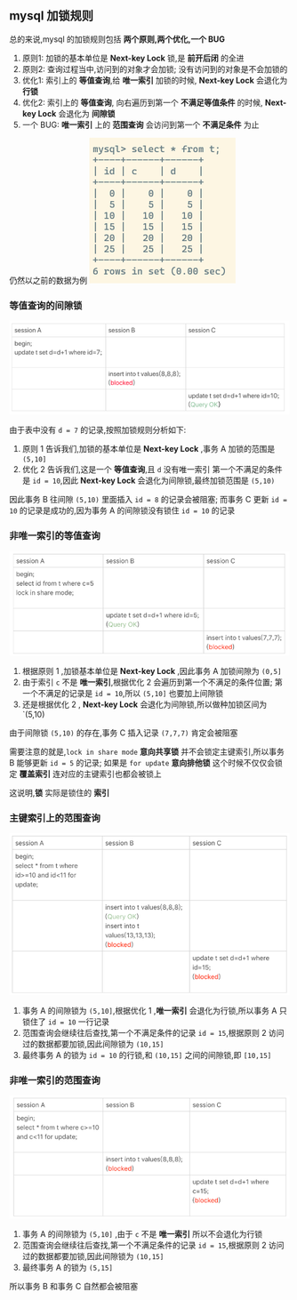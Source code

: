 ## mysql 加锁规则

总的来说,mysql 的加锁规则包括 **两个原则,两个优化,一个 BUG**

1. 原则1: 加锁的基本单位是 **Next-key Lock** 锁,是 **前开后闭** 的全进
2. 原则2: 查询过程当中,访问到的对象才会加锁; 没有访问到的对象是不会加锁的
3. 优化1: 索引上的 **等值查询**,给 **唯一索引** 加锁的时候, **Next-key Lock** 会退化为 **行锁**
4. 优化2: 索引上的 **等值查询**, 向右遍历到第一个 **不满足等值条件** 的时候, **Next-key Lock** 会退化为 **间隙锁**
5. 一个 BUG: **唯一索引** 上的 **范围查询** 会访问到第一个 **不满足条件** 为止

仍然以之前的数据为例
![](./pic/Snipaste_2023-05-17_16-34-51.png)

### 等值查询的间隙锁

![](./pic/Snipaste_2023-05-17_16-34-26.png)

由于表中没有 `d = 7` 的记录,按照加锁规则分析如下:

1. 原则 1 告诉我们,加锁的基本单位是 **Next-key Lock** ,事务 A 加锁的范围是 `(5,10]`
2. 优化 2 告诉我们,这是一个 **等值查询**,且 `d` 没有唯一索引 第一个不满足的条件是 `id = 10`,因此 **Next-key Lock** 会退化为间隙锁,最终加锁范围是 `(5,10)`

因此事务 B 往间隙 `(5,10)` 里面插入 `id = 8` 的记录会被阻塞; 而事务 C 更新 `id = 10` 的记录是成功的,因为事务 A 的间隙锁没有锁住 `id = 10` 的记录

### 非唯一索引的等值查询

![](./pic/Snipaste_2023-05-17_16-39-09.png)

1. 根据原则 1 ,加锁基本单位是 **Next-key Lock** ,因此事务 A 加锁间隙为 `(0,5]`
2. 由于索引 `c` 不是 **唯一索引**,根据优化 2 会遍历到第一个不满足的条件位置; 第一个不满足的记录是 `id = 10`,所以 `(5,10]` 也要加上间隙锁
3. 还是根据优化 2 , **Next-key Lock** 会退化为间隙锁,所以做种加锁区间为 `(5,10)

由于间隙锁 `(5,10)` 的存在,事务 C 插入记录 `(7,7,7)` 肯定会被阻塞

需要注意的就是,`lock in share mode` **意向共享锁** 并不会锁定主键索引,所以事务 B 能够更新 `id = 5` 的记录; 如果是 `for update` **意向排他锁** 这个时候不仅仅会锁定 **覆盖索引** 连对应的主键索引也都会被锁上

这说明,**锁** 实际是锁住的 **索引**

### 主键索引上的范围查询

![](./pic/Snipaste_2023-05-17_16-49-26.png)

1. 事务 A 的间隙锁为 `(5,10]`,根据优化 1 ,**唯一索引** 会退化为行锁,所以事务 A 只锁住了 `id = 10` 一行记录
2. 范围查询会继续往后查找,第一个不满足条件的记录 `id = 15`,根据原则 2 访问过的数据都要加锁,因此间隙锁为 `(10,15]`
3. 最终事务 A 的锁为 `id = 10` 的行锁,和 `(10,15]` 之间的间隙锁,即 `[10,15]`

### 非唯一索引的范围查询

![](./pic/Snipaste_2023-05-17_16-52-54.png)

1. 事务 A 的间隙锁为 `(5,10]` ,由于 `c` 不是 **唯一索引** 所以不会退化为行锁
2. 范围查询会继续往后查找,第一个不满足条件的记录 `id = 15`,根据原则 2 访问过的数据都要加锁,因此间隙锁为 `(10,15]`
3. 最终事务 A 的锁为 `(5,15]`

所以事务 B 和事务 C 自然都会被阻塞